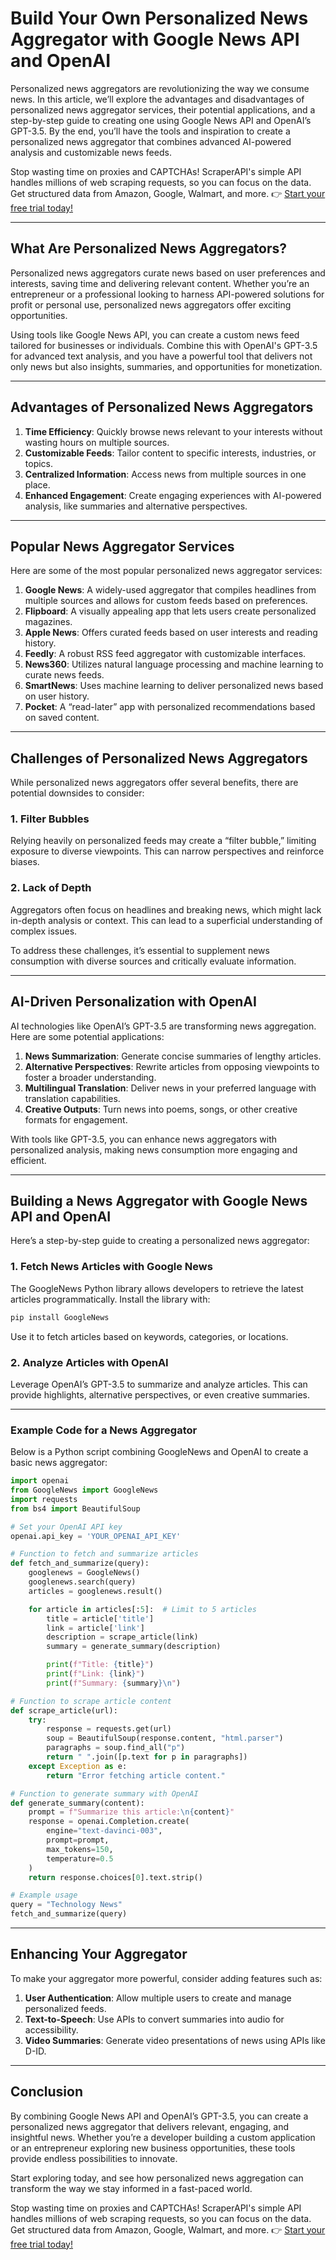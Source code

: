 # Build Your Own Personalized News Aggregator with Google News API and OpenAI

Personalized news aggregators are revolutionizing the way we consume news. In this article, we’ll explore the advantages and disadvantages of personalized news aggregator services, their potential applications, and a step-by-step guide to creating one using Google News API and OpenAI’s GPT-3.5. By the end, you’ll have the tools and inspiration to create a personalized news aggregator that combines advanced AI-powered analysis and customizable news feeds.

Stop wasting time on proxies and CAPTCHAs! ScraperAPI's simple API handles millions of web scraping requests, so you can focus on the data. Get structured data from Amazon, Google, Walmart, and more. 👉 [Start your free trial today!](https://bit.ly/Scraperapi)

---

## What Are Personalized News Aggregators?

Personalized news aggregators curate news based on user preferences and interests, saving time and delivering relevant content. Whether you’re an entrepreneur or a professional looking to harness API-powered solutions for profit or personal use, personalized news aggregators offer exciting opportunities.

Using tools like Google News API, you can create a custom news feed tailored for businesses or individuals. Combine this with OpenAI's GPT-3.5 for advanced text analysis, and you have a powerful tool that delivers not only news but also insights, summaries, and opportunities for monetization.

---

## Advantages of Personalized News Aggregators

1. **Time Efficiency**: Quickly browse news relevant to your interests without wasting hours on multiple sources.
2. **Customizable Feeds**: Tailor content to specific interests, industries, or topics.
3. **Centralized Information**: Access news from multiple sources in one place.
4. **Enhanced Engagement**: Create engaging experiences with AI-powered analysis, like summaries and alternative perspectives.

---

## Popular News Aggregator Services

Here are some of the most popular personalized news aggregator services:

1. **Google News**: A widely-used aggregator that compiles headlines from multiple sources and allows for custom feeds based on preferences.
2. **Flipboard**: A visually appealing app that lets users create personalized magazines.
3. **Apple News**: Offers curated feeds based on user interests and reading history.
4. **Feedly**: A robust RSS feed aggregator with customizable interfaces.
5. **News360**: Utilizes natural language processing and machine learning to curate news feeds.
6. **SmartNews**: Uses machine learning to deliver personalized news based on user history.
7. **Pocket**: A “read-later” app with personalized recommendations based on saved content.

---

## Challenges of Personalized News Aggregators

While personalized news aggregators offer several benefits, there are potential downsides to consider:

### 1. **Filter Bubbles**
Relying heavily on personalized feeds may create a “filter bubble,” limiting exposure to diverse viewpoints. This can narrow perspectives and reinforce biases.

### 2. **Lack of Depth**
Aggregators often focus on headlines and breaking news, which might lack in-depth analysis or context. This can lead to a superficial understanding of complex issues.

To address these challenges, it’s essential to supplement news consumption with diverse sources and critically evaluate information.

---

## AI-Driven Personalization with OpenAI

AI technologies like OpenAI’s GPT-3.5 are transforming news aggregation. Here are some potential applications:

1. **News Summarization**: Generate concise summaries of lengthy articles.
2. **Alternative Perspectives**: Rewrite articles from opposing viewpoints to foster a broader understanding.
3. **Multilingual Translation**: Deliver news in your preferred language with translation capabilities.
4. **Creative Outputs**: Turn news into poems, songs, or other creative formats for engagement.

With tools like GPT-3.5, you can enhance news aggregators with personalized analysis, making news consumption more engaging and efficient.

---

## Building a News Aggregator with Google News API and OpenAI

Here’s a step-by-step guide to creating a personalized news aggregator:

### 1. **Fetch News Articles with Google News**
The GoogleNews Python library allows developers to retrieve the latest articles programmatically. Install the library with:

```bash
pip install GoogleNews
```

Use it to fetch articles based on keywords, categories, or locations.

### 2. **Analyze Articles with OpenAI**
Leverage OpenAI’s GPT-3.5 to summarize and analyze articles. This can provide highlights, alternative perspectives, or even creative summaries.

---

### Example Code for a News Aggregator

Below is a Python script combining GoogleNews and OpenAI to create a basic news aggregator:

```python
import openai
from GoogleNews import GoogleNews
import requests
from bs4 import BeautifulSoup

# Set your OpenAI API key
openai.api_key = 'YOUR_OPENAI_API_KEY'

# Function to fetch and summarize articles
def fetch_and_summarize(query):
    googlenews = GoogleNews()
    googlenews.search(query)
    articles = googlenews.result()

    for article in articles[:5]:  # Limit to 5 articles
        title = article['title']
        link = article['link']
        description = scrape_article(link)
        summary = generate_summary(description)

        print(f"Title: {title}")
        print(f"Link: {link}")
        print(f"Summary: {summary}\n")

# Function to scrape article content
def scrape_article(url):
    try:
        response = requests.get(url)
        soup = BeautifulSoup(response.content, "html.parser")
        paragraphs = soup.find_all("p")
        return " ".join([p.text for p in paragraphs])
    except Exception as e:
        return "Error fetching article content."

# Function to generate summary with OpenAI
def generate_summary(content):
    prompt = f"Summarize this article:\n{content}"
    response = openai.Completion.create(
        engine="text-davinci-003",
        prompt=prompt,
        max_tokens=150,
        temperature=0.5
    )
    return response.choices[0].text.strip()

# Example usage
query = "Technology News"
fetch_and_summarize(query)
```

---

## Enhancing Your Aggregator

To make your aggregator more powerful, consider adding features such as:

1. **User Authentication**: Allow multiple users to create and manage personalized feeds.
2. **Text-to-Speech**: Use APIs to convert summaries into audio for accessibility.
3. **Video Summaries**: Generate video presentations of news using APIs like D-ID.

---

## Conclusion

By combining Google News API and OpenAI’s GPT-3.5, you can create a personalized news aggregator that delivers relevant, engaging, and insightful news. Whether you’re a developer building a custom application or an entrepreneur exploring new business opportunities, these tools provide endless possibilities to innovate.

Start exploring today, and see how personalized news aggregation can transform the way we stay informed in a fast-paced world.

Stop wasting time on proxies and CAPTCHAs! ScraperAPI's simple API handles millions of web scraping requests, so you can focus on the data. Get structured data from Amazon, Google, Walmart, and more. 👉 [Start your free trial today!](https://bit.ly/Scraperapi)
